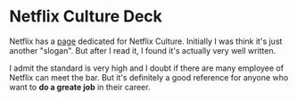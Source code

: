 # Netflix Culture Deck

Netflix has a [page](https://jobs.netflix.com/culture) dedicated for Netflix Culture. Initially I was think it's just another "slogan". But after I read it, I found it's actually very well written. 

I admit the standard is very high and I doubt if there are many employee of Netflix can meet the bar. But it's definitely a good reference for anyone who want to **do a greate job** in their career. 

